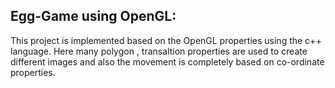Egg-Game using OpenGL:
---------------------
This project is implemented based on the OpenGL properties using the c++ language. Here many polygon , transaltion properties are used to create different images and also the movement is completely based on co-ordinate properties.
